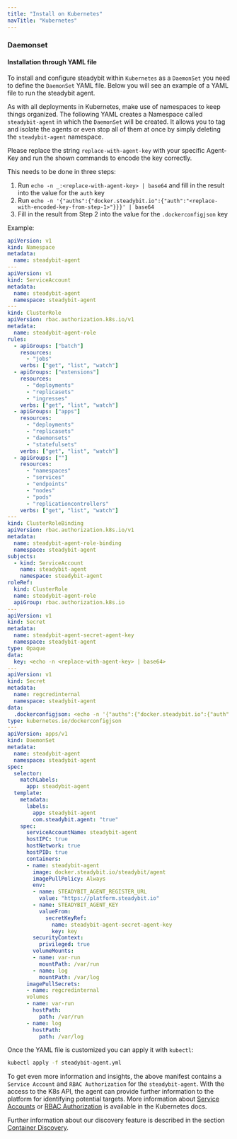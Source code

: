 ```yaml
---
title: "Install on Kubernetes"
navTitle: "Kubernetes"
---
```


### Daemonset

#### Installation through YAML file

To install and configure steadybit within `Kubernetes` as a `DaemonSet` you need to define the `DaemonSet` YAML file.
Below you will see an example of a YAML file to run the steadybit agent.

As with all deployments in Kubernetes, make use of namespaces to keep things organized. The following YAML creates a Namespace called `steadybit-agent` in which the `DaemonSet` will be created.
It allows you to tag and isolate the agents or even stop all of them at once by simply deleting the `steadybit-agent` namespace.

Please replace the string `replace-with-agent-key` with your specific Agent-Key and run the shown commands to encode the key correctly.

This needs to be done in three steps:
1. Run `echo -n _:<replace-with-agent-key> | base64` and fill in the result into the value for the `auth` key
2. Run `echo -n '{"auths":{"docker.steadybit.io":{"auth":"<replace-with-encoded-key-from-step-1>"}}}' | base64`
3. Fill in the result from Step 2 into the value for the `.dockerconfigjson` key


Example:

```yaml
apiVersion: v1
kind: Namespace
metadata:
  name: steadybit-agent
---
apiVersion: v1
kind: ServiceAccount
metadata:
  name: steadybit-agent
  namespace: steadybit-agent
---
kind: ClusterRole
apiVersion: rbac.authorization.k8s.io/v1
metadata:
  name: steadybit-agent-role
rules:
  - apiGroups: ["batch"]
    resources:
      - "jobs"
    verbs: ["get", "list", "watch"]
  - apiGroups: ["extensions"]
    resources:
      - "deployments"
      - "replicasets"
      - "ingresses"
    verbs: ["get", "list", "watch"]
  - apiGroups: ["apps"]
    resources:
      - "deployments"
      - "replicasets"
      - "daemonsets"
      - "statefulsets"
    verbs: ["get", "list", "watch"]
  - apiGroups: [""]
    resources:
      - "namespaces"
      - "services"
      - "endpoints"
      - "nodes"
      - "pods"
      - "replicationcontrollers"
    verbs: ["get", "list", "watch"]
---
kind: ClusterRoleBinding
apiVersion: rbac.authorization.k8s.io/v1
metadata:
  name: steadybit-agent-role-binding
  namespace: steadybit-agent
subjects:
  - kind: ServiceAccount
    name: steadybit-agent
    namespace: steadybit-agent
roleRef:
  kind: ClusterRole
  name: steadybit-agent-role
  apiGroup: rbac.authorization.k8s.io
---
apiVersion: v1
kind: Secret
metadata:
  name: steadybit-agent-secret-agent-key
  namespace: steadybit-agent
type: Opaque
data:
  key: <echo -n <replace-with-agent-key> | base64>
---
apiVersion: v1
kind: Secret
metadata:
  name: regcredinternal
  namespace: steadybit-agent
data:
  .dockerconfigjson: <echo -n '{"auths":{"docker.steadybit.io":{"auth":"<echo -n _:<replace-with-agent-key> | base64>"}}}' | base64>
type: kubernetes.io/dockerconfigjson
---
apiVersion: apps/v1
kind: DaemonSet
metadata:
  name: steadybit-agent
  namespace: steadybit-agent
spec:
  selector:
    matchLabels:
      app: steadybit-agent
  template:
    metadata:
      labels:
        app: steadybit-agent
        com.steadybit.agent: "true"
    spec:
      serviceAccountName: steadybit-agent
      hostIPC: true
      hostNetwork: true
      hostPID: true
      containers:
      - name: steadybit-agent
        image: docker.steadybit.io/steadybit/agent
        imagePullPolicy: Always
        env:
        - name: STEADYBIT_AGENT_REGISTER_URL
          value: "https://platform.steadybit.io"
        - name: STEADYBIT_AGENT_KEY
          valueFrom:
            secretKeyRef:
              name: steadybit-agent-secret-agent-key
              key: key
        securityContext:
          privileged: true
        volumeMounts:
        - name: var-run
          mountPath: /var/run
        - name: log
          mountPath: /var/log
      imagePullSecrets:
      - name: regcredinternal
      volumes
      - name: var-run
        hostPath:
          path: /var/run
      - name: log
        hostPath:
          path: /var/log
```

Once the YAML file is customized you can apply it with `kubectl`:

```bash
kubectl apply -f steadybit-agent.yml
```

To get even more information and insights, the above manifest contains a `Service Account` and `RBAC Authorization` for the `steadybit-agent`.
With the access to the K8s API, the agent can provide further information to the platform for identifying potential targets.
More information about [Service Accounts](https://kubernetes.io/docs/tasks/configure-pod-container/configure-service-account/) or [RBAC Authorization](https://kubernetes.io/docs/reference/access-authn-authz/rbac/) is available in the Kubernetes docs.

Further information about our discovery feature is described in the section [Container Discovery](../discovery/2-container).



